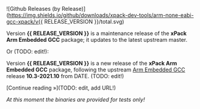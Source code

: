 ![Github Releases (by Release)](https://img.shields.io/github/downloads/xpack-dev-tools/arm-none-eabi-gcc-xpack/v{{ RELEASE_VERSION }}/total.svg)

Version **{{ RELEASE_VERSION }}** is a maintenance release of the **xPack Arm Embedded GCC** package; it updates to the latest upstream master.

Or (TODO: edit!):

Version **{{ RELEASE_VERSION }}** is a new release of the **xPack Arm Embedded GCC** package, following the upstream
[Arm Embedded GCC](https://developer.arm.com/tools-and-software/open-source-software/developer-tools/gnu-toolchain/gnu-rm/downloads)
release **10.3-2021.10** from DATE. (TODO: edit!)

[Continue reading »](TODO: edit, add URL!)

_At this moment the binaries are provided for tests only!_
